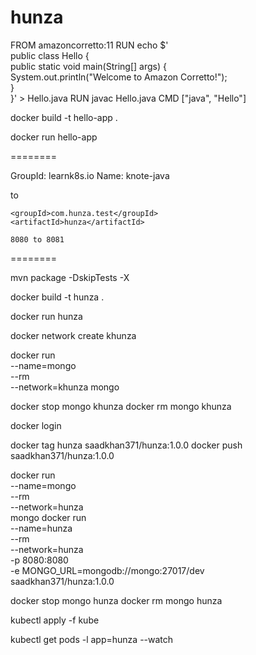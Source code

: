 # hunza
FROM amazoncorretto:11
RUN echo $' \
public class Hello { \
public static void main(String[] args) { \
System.out.println("Welcome to Amazon Corretto!"); \
} \
}' > Hello.java
RUN javac Hello.java
CMD ["java", "Hello"] 

docker build -t hello-app .

docker run hello-app



========

GroupId: learnk8s.io
Name: knote-java

to 

	<groupId>com.hunza.test</groupId>
	<artifactId>hunza</artifactId>
	
	8080 to 8081

========

mvn package -DskipTests -X

docker build -t hunza .

docker run hunza


docker network create khunza


docker run \
  --name=mongo \
  --rm \
  --network=khunza mongo
  
  
docker stop mongo khunza
docker rm mongo khunza


docker login


docker tag hunza saadkhan371/hunza:1.0.0
docker push saadkhan371/hunza:1.0.0


docker run \
  --name=mongo \
  --rm \
  --network=hunza \
  mongo
docker run \
  --name=hunza \
  --rm \
  --network=hunza \
  -p 8080:8080 \
  -e MONGO_URL=mongodb://mongo:27017/dev \
  saadkhan371/hunza:1.0.0
  
  
  
docker stop mongo hunza
docker rm mongo hunza


kubectl apply -f kube


kubectl get pods -l app=hunza --watch
